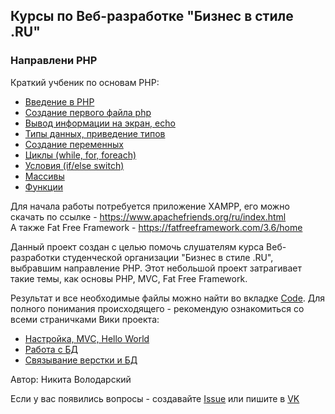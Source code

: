 ## Курсы по Веб-разработке "Бизнес в стиле .RU"
### Направлени PHP

Краткий учбеник по основам PHP:
* [Введение в PHP](https://github.com/NickWatsonMan/phpschool/blob/master/book/1intro.md)
* [Создание первого файла php](https://github.com/NickWatsonMan/phpschool/blob/master/book/2firstPhp.md)
* [Вывод информации на экран, echo](https://github.com/NickWatsonMan/phpschool/blob/master/book/3echo.md)
* [Типы данных, приведение типов](https://github.com/NickWatsonMan/phpschool/blob/master/book/4types.md)
* [Создание переменных](https://github.com/NickWatsonMan/phpschool/blob/master/book/5vars.md)
* [Циклы (while, for, foreach)](https://github.com/NickWatsonMan/phpschool/blob/master/book/6while.md)
* [Условия (if/else switch)](https://github.com/NickWatsonMan/phpschool/blob/master/book/7if.md)
* [Массивы](https://github.com/NickWatsonMan/phpschool/blob/master/book/8massiv.md)
* [Функции](https://github.com/NickWatsonMan/phpschool/blob/master/book/9func.md)

Для начала работы потребуется приложение XAMPP, его можно скачать по ссылке - https://www.apachefriends.org/ru/index.html   
А также Fat Free Framework - https://fatfreeframework.com/3.6/home

Данный проект создан с целью помочь слушателям курса Веб-разработки студенческой организации "Бизнес в стиле .RU", выбравшим направление PHP. Этот небольшой проект затрагивает такие темы, как основы PHP, MVC, Fat Free Framework. 

Результат и все необходимые файлы можно найти во вкладке [Code](https://github.com/NickWatsonMan/phpschool). Для полного понимания происходящего - рекомендую ознакомиться со всеми страничками Вики проекта:

* [Настройка, MVC, Hello World](https://github.com/NickWatsonMan/phpschool/wiki/%D0%9D%D0%B0%D1%81%D1%82%D1%80%D0%BE%D0%B9%D0%BA%D0%B0,-MVC,-Hello-World)
* [Работа с БД](https://github.com/NickWatsonMan/phpschool/wiki/%D0%A0%D0%B0%D0%B1%D0%BE%D1%82%D0%B0-%D1%81-%D0%91%D0%94)  
* [Связывание верстки и БД](https://github.com/NickWatsonMan/phpschool/wiki/%D0%A1%D0%B2%D1%8F%D0%B7%D1%8B%D0%B2%D0%B0%D0%BD%D0%B8%D0%B5-%D0%B2%D0%B5%D1%80%D1%81%D1%82%D0%BA%D0%B8-%D0%B8-%D0%91%D0%94)

Автор: Никита Володарский

Если у вас появились вопросы - создавайте [Issue](https://github.com/NickWatsonMan/phpschool/issues) или пишите в [VK](https://vk.com/watsonback)

